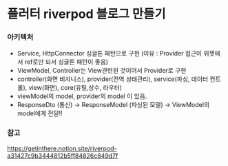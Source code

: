 # 플러터 riverpod 블로그 만들기

### 아키텍처
- Service, HttpConnector 싱글톤 패턴으로 구현 (이유 : Provider 접근이 위젯에서 ref로만 되서 싱글톤 패턴이 좋음)
- ViewModel, Controller는 View관련된 것이어서 Provider로 구현
- controller(화면 비지니스), provider(전역 상태관리), service(파싱, 데이터 컨트롤), view(화면), core(유틸,상수, 라우터)
- viewModel의 model, provider의 model 이 있음.
- ResponseDto (통신) -> ResponseModel (파싱된 모델) -> ViewModel의 model에게 전달!!

### 참고
https://getinthere.notion.site/riverpod-a31427c9b3444812b5ff84826c849d7f